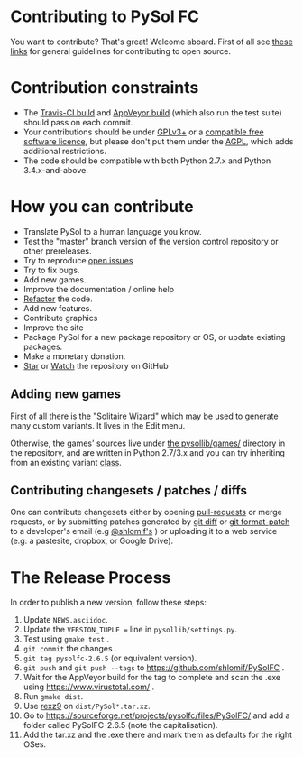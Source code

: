 # Contributing to PySol FC

You want to contribute? That's great! Welcome aboard. First of all see [these links](https://github.com/shlomif/Freenode-programming-channel-FAQ/blob/master/FAQ.mdwn#i-want-to-contribute-to-an-open-source-project-but-how-which-one-can-i-contribute-to)
for general guidelines for contributing to open source.

# Contribution constraints

- The [Travis-CI build](https://travis-ci.org/shlomif/PySolFC) and [AppVeyor build](https://ci.appveyor.com/project/shlomif/pysolfc) (which also run the test suite) should pass on each commit.
- Your contributions should be under [GPLv3+](https://en.wikipedia.org/wiki/GNU_General_Public_License#Version_3) or a [compatible free software licence](https://www.gnu.org/licenses/license-list.html#GPLCompatibleLicenses), but please don't put them under the [AGPL](https://en.wikipedia.org/wiki/Affero_General_Public_License), which adds additional restrictions.
- The code should be compatible with both Python 2.7.x and Python 3.4.x-and-above.

# How you can contribute

- Translate PySol to a human language you know.
- Test the "master" branch version of the version control repository or other prereleases.
- Try to reproduce [open issues](https://github.com/shlomif/PySolFC/issues)
- Try to fix bugs.
- Add new games.
- Improve the documentation / online help
- [Refactor](https://en.wikipedia.org/wiki/Code_refactoring) the code.
- Add new features.
- Contribute graphics
- Improve the site
- Package PySol for a new package repository or OS, or update existing packages.
- Make a monetary donation.
- [Star](https://help.github.com/articles/about-stars/) or [Watch](https://help.github.com/articles/watching-and-unwatching-repositories/) the repository on GitHub

## Adding new games

First of all there is the "Solitaire Wizard" which may be used to generate many
custom variants. It lives in the Edit menu.

Otherwise, the games' sources live under
[the pysollib/games/](pysollib/games/) directory in the repository, and are
written in Python 2.7/3.x and you can try inheriting from an existing
variant [class](https://en.wikipedia.org/wiki/Class_%28computer_programming%29).

## Contributing changesets / patches / diffs

One can contribute changesets either by opening [pull-requests](https://docs.github.com/en/desktop/contributing-and-collaborating-using-github-desktop/creating-an-issue-or-pull-request) or merge requests,
or by submitting patches generated by [git diff](https://git-scm.com/docs/git-diff) or [git format-patch](https://git-scm.com/docs/git-format-patch)
to a developer's email (e.g [@shlomif's](https://www.shlomifish.org/me/contact-me/) ) or uploading it to a web service (e.g: a pastesite, dropbox,
or Google Drive).

# The Release Process

In order to publish a new version, follow these steps:

1. Update `NEWS.asciidoc`.
2. Update the `VERSION_TUPLE =` line in `pysollib/settings.py`.
3. Test using `gmake test` .
4. `git commit` the changes .
5. `git tag pysolfc-2.6.5` (or equivalent version).
6. `git push` and `git push --tags` to https://github.com/shlomif/PySolFC .
7. Wait for the AppVeyor build for the tag to complete and scan the .exe using https://www.virustotal.com/ .
8. Run `gmake dist`.
9. Use [rexz9](https://github.com/shlomif/shlomif-computer-settings/blob/567b6ab3f4272ad66bf331536dc80bf58bfff3af/shlomif-settings/bash-aliases/user_aliases.bash#L57) on `dist/PySol*.tar.xz`.
10. Go to https://sourceforge.net/projects/pysolfc/files/PySolFC/ and add a folder called PySolFC-2.6.5 (note the capitalisation).
11. Add the tar.xz and the .exe there and mark them as defaults for the right OSes.
